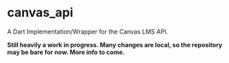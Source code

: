 # canvas_api

A Dart Implementation/Wrapper for the Canvas LMS API.

**Still heavily a work in progress. Many changes are local, so the repository may be bare for now. More info to come.**
